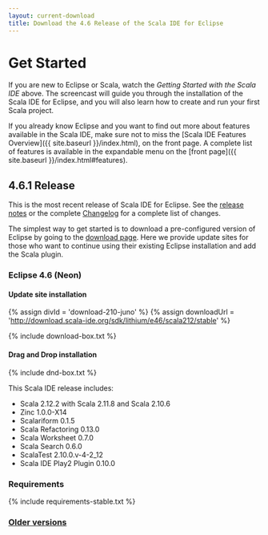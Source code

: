 ```yaml
---
layout: current-download
title: Download the 4.6 Release of the Scala IDE for Eclipse
---
```


# Get Started

If you are new to Eclipse or Scala, watch the *Getting Started with the Scala IDE* above. The screencast will guide you through the installation of the Scala IDE for Eclipse, and you will also learn how to create and run your first Scala project.

If you already know Eclipse and you want to find out more about features available in the Scala IDE, make sure not to miss the [Scala IDE Features Overview]({{ site.baseurl }}/index.html), on the front page. A complete list of features is available in the expandable menu on the [front page]({{ site.baseurl }}/index.html#features).

## 4.6.1 Release

This is the most recent release of Scala IDE for Eclipse. See the [release notes][relnotes] or the complete
[Changelog][clog] for a complete list of changes.

The simplest way to get started is to download a pre-configured version of Eclipse by going to the [download page][sdkpage]. Here we provide update sites for those who want to continue using their existing Eclipse installation and add the Scala plugin.

### Eclipse 4.6 (Neon)

#### Update site installation

{% assign divId = 'download-210-juno' %}
{% assign downloadUrl = 'http://download.scala-ide.org/sdk/lithium/e46/scala212/stable' %}

{% include download-box.txt %}

#### Drag and Drop installation

{% include dnd-box.txt %}

This Scala IDE release includes:

* Scala 2.12.2 with Scala 2.11.8 and Scala 2.10.6
* Zinc 1.0.0-X14
* Scalariform 0.1.5
* Scala Refactoring 0.13.0
* Scala Worksheet 0.7.0
* Scala Search 0.6.0
* ScalaTest 2.10.0.v-4-2_12
* Scala IDE Play2 Plugin 0.10.0

### Requirements
{% include requirements-stable.txt %}

### [Older versions](prev-stable.html)

[clog]: /docs/changelog.html
[relnotes]: /blog/release-notes-4.6.1-vfinal.html
[sdkpage]:/download/sdk.html
